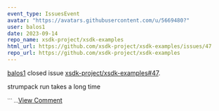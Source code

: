 ```yaml
---
event_type: IssuesEvent
avatar: "https://avatars.githubusercontent.com/u/5669480?"
user: balos1
date: 2023-09-14
repo_name: xsdk-project/xsdk-examples
html_url: https://github.com/xsdk-project/xsdk-examples/issues/47
repo_url: https://github.com/xsdk-project/xsdk-examples
---
```


<a href='https://github.com/balos1' target='_blank'>balos1</a> closed issue <a href='https://github.com/xsdk-project/xsdk-examples/issues/47' target='_blank'>xsdk-project/xsdk-examples#47</a>.

<p>strumpack run takes a long time</p><small>```...</small><a href='https://github.com/xsdk-project/xsdk-examples/issues/47' target='_blank'>View Comment</a>